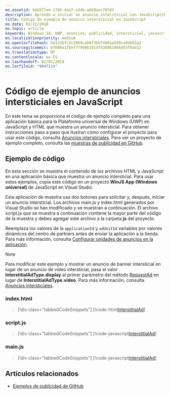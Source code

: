 ```yaml
---
ms.assetid: 646977ed-1705-4ea7-a3db-a6b9aac70703
description: Aprende a iniciar un anuncio intersticial con JavaScript/HTML.
title: Código de ejemplo de anuncio intersticial en JavaScript
ms.date: 03/22/2018
ms.topic: article
keywords: Windows 10, UWP, anuncios, publicidad, intersticial, javascript, código de muestra, ads, advertising, interstitial, sample code
ms.localizationpriority: medium
ms.openlocfilehash: 641a3bfc2c2869cab6f3bbf480aa599cadd955a2
ms.sourcegitcommit: bf600a1fb5f7799961914f638061986d55f6ab12
ms.translationtype: MT
ms.contentlocale: es-ES
ms.lasthandoff: 02/05/2019
ms.locfileid: "9047114"
---
```

# <a name="interstitial-ad-sample-code-in-javascript"></a>Código de ejemplo de anuncios intersticiales en JavaScript

En este tema se proporciona el código de ejemplo completo para una aplicación básica para la Plataforma universal de Windows (UWP) en JavaScript y HTML que muestra un anuncio intersticial. Para obtener instrucciones paso a paso que ilustran cómo configurar el proyecto para usar este código, consulta [Anuncios intersticiales](interstitial-ads.md). Para ver un proyecto de ejemplo completo, consulta las [muestras de publicidad en GitHub](https://aka.ms/githubads).

## <a name="code-example"></a>Ejemplo de código

En esta sección se muestra el contenido de los archivos HTML y JavaScript en una aplicación básica que muestra un anuncio intersticial. Para usar estos ejemplos, copia este código en un proyecto **WinJS App (Windows universal)** de JavaScript en Visual Studio.

Esta aplicación de muestra usa dos botones para solicitar y, después, iniciar un anuncio intersticial. Los archivos main.js y index.html generados por Visual Studio se han modificado y se muestran a continuación. El archivo script.js que se muestra a continuación contiene la mayor parte del código de la muestra y debes agregar este archivo a la carpeta **js** del proyecto.

Reemplaza los valores de la ```applicationId``` y ```adUnitId``` variables por valores dinámicos del centro de partners antes de enviar la aplicación a la tienda. Para más información, consulta [Configurar unidades de anuncios en la aplicación](set-up-ad-units-in-your-app.md#live-ad-units).

> [!NOTE]
> Para modificar este ejemplo y mostrar un anuncio de banner intersticial en lugar de un anuncio de vídeo intersticial, pasa el valor **InterstitialAdType.display** al primer parámetro del método [RequestAd](https://docs.microsoft.com/uwp/api/microsoft.advertising.winrt.ui.interstitialad.requestad) en lugar de **InterstitialAdType.video**. Para más información, consulta [Anuncios intersticiales](interstitial-ads.md).

### <a name="indexhtml"></a>index.html

> [!div class="tabbedCodeSnippets"]
[!code-html[InterstitialAd](./code/AdvertisingSamples/InterstitialAdSamples/js/index.html#L1-L21)]

### <a name="scriptjs"></a>script.js

> [!div class="tabbedCodeSnippets"]
[!code-javascript[InterstitialAd](./code/AdvertisingSamples/InterstitialAdSamples/js/script.js#script)]

### <a name="mainjs"></a>main.js

> [!div class="tabbedCodeSnippets"]
[!code-javascript[InterstitialAd](./code/AdvertisingSamples/InterstitialAdSamples/js/main.js#main)]

## <a name="related-topics"></a>Artículos relacionados

* [Ejemplos de publicidad de GitHub](https://aka.ms/githubads)

 
